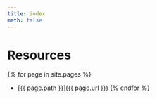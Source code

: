 ```yaml
---
title: index
math: false
---
```


# Resources

{% for page in site.pages %}
  * [{{ page.path }}]({{ page.url }})
{% endfor %}
